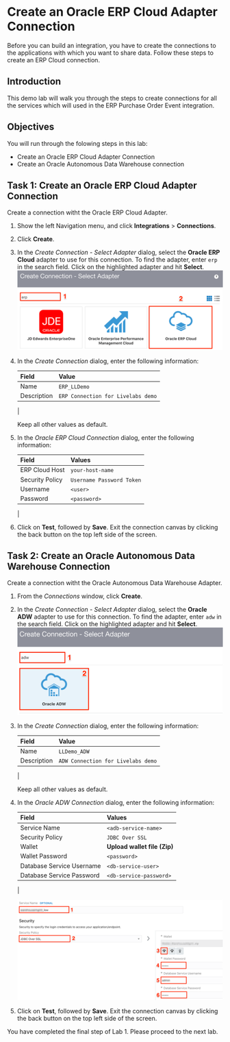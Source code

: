 # Create an Oracle ERP Cloud Adapter Connection 
Before you can build an integration, you have to create the connections to the applications with which you want to share data. Follow these steps to create an ERP Cloud connection.

## Introduction
This demo lab will walk you through the steps to create connections for all the services which will used in the ERP Purchase Order Event integration.

## Objectives
You will run through the folowing steps in this lab:
- Create an Oracle ERP Cloud Adapter Connection 
- Create an Oracle Autonomous Data Warehouse connection

## Task 1: Create an Oracle ERP Cloud Adapter Connection 
Create a connection witht the Oracle ERP Cloud Adapter.

1. Show the left Navigation menu, and click **Integrations** > **Connections**.

2. Click **Create**.

3. In the *Create Connection - Select Adapter* dialog, select the **Oracle ERP Cloud** adapter to use for this connection. To find the adapter, enter `erp` in the search field. Click on the highlighted adapter and hit **Select**.
    ![](images/create-erp-connection01.png)

4. In the *Create Connection* dialog, enter the following information:

    | **Field**        | **Value**          |       
    | --- | ----------- |
    | Name         | `ERP_LLDemo`       |
    | Description  | `ERP Connection for Livelabs demo` |
    |

    Keep all other values as default.

5. In the *Oracle ERP Cloud Connection* dialog, enter the following information:

    | **Field**  | **Values** |
    |---|---|
    |ERP Cloud Host | `your-host-name` |
    |Security Policy | `Username Password Token`|
    |Username | `<user>`|
    |Password | `<password>`|
    |

6. Click on **Test**, followed by **Save**. Exit the connection canvas by clicking the back button on the top left side of the screen.


## Task 2: Create an Oracle Autonomous Data Warehouse Connection 
Create a connection witht the Oracle Autonomous Data Warehouse Adapter.

1. From the *Connections* window, click **Create**.

2. In the *Create Connection - Select Adapter* dialog, select the **Oracle ADW** adapter to use for this connection. To find the adapter, enter `adw` in the search field. Click on the highlighted adapter and hit **Select**.
    ![](images/create-adw-connection01.png)

3. In the *Create Connection* dialog, enter the following information:

    | **Field**        | **Value**          |       
    | --- | ----------- |
    | Name         | `LLDemo_ADW`       |
    | Description  | `ADW Connection for Livelabs demo` |
    |

    Keep all other values as default.

4. In the *Oracle ADW Connection* dialog, enter the following information:

    | **Field**  | **Values** |
    |---|---|
    |Service Name | `<adb-service-name>` |
    |Security Policy | `JDBC Over SSL`|
    |Wallet | **Upload wallet file (Zip)** |
    |Wallet Password | `<password>`|
    |Database Service Username | `<db-service-user>` |
    |Database Service Password | `<db-service-password>` |
    |

    ![](images/create-adw-connection02.png)
    
5. Click on **Test**, followed by **Save**. Exit the connection canvas by clicking the back button on the top left side of the screen.

You have completed the final step of Lab 1. Please proceed to the next lab. 

